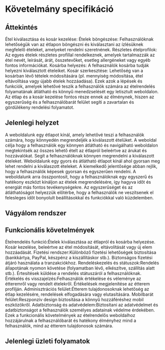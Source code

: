 # Követelmány specifikáció
## Áttekintés
Étel kiválasztása és kosár kezelése:
Ételek böngészése: Felhasználóknak lehetőségük van az étlapon böngészni és kiválasztani az ízlésüknek megfelelő ételeket, amelyeket rendelni szeretnének.
Részletes ételprofilok: Az egyes ételek részletes profillal rendelkeznek, amelyek tartalmazzák az étel nevét, leírását, árát, összetevőket, esetleg allergéneket vagy egyéb fontos információkat.
Kosárba helyezés: A felhasználók kosárba tudják helyezni kiválasztott ételeiket.
Kosár szerkesztése: Lehetőség van a kosárban lévő tételek módosítására (pl. mennyiség módosítása, étel eltávolítása vagy újabb ételek hozzáadása).
Ezek azok a lépések és funkciók, amelyek lehetővé teszik a felhasználók számára az ételrendelés folyamatának átlátható és könnyű menedzselését egy letisztult weboldalon. Az étlap és a kosár kezelése fontos része ennek az élménynek, hiszen az egyszerűség és a felhasználóbarát felület segíti a zavartalan és gördülékeny rendelési folyamatot.
## Jelenlegi helyzet
A weboldalunk egy étlapot kínál, amely lehetővé teszi a felhasználók számára, hogy könnyedén megrendeljék a kiválaszott ételüket. A weboldal célja hogy a felhasználók egy könnyen átlátható és navigálható weboldalon megtekintsék az összes lehető ételt az étlapról beleértve az árukat és hozzávalókat. Segít a felhasználóknak könnyen megrendelni a kiválaszott ételeket. Weboldalunk egy gyors és átlátható étlapot kínál ahol gyorsan meg lehet rendelni a kiválaszott ételeket. A kiemelkedő jelentősége abban rejlik, hogy a felhasználók képesek gyorsan és egyszerűen rendelni. A weboldalunk arra összpontosít, hogy a felhasználóknak egy egyszerű és hatékony eszközt kínáljon az ételek megrendelésére, így hagyva időt és energiát más fontos tevékenységekre. Az egyszerűséget és az átláthatóságot helyezzük előtérbe, hogy a felhasználók ne veszítsenek el felesleges időt bonyolult beállításokkal és funkciókkal való küzdelemben.

## Vágyálom rendszer

## Funkcionális követelmények
Ételrendelés funkció:Ételek kiválasztása az étlapról és kosárba helyezése.
Kosár kezelése, beleértve az étel módosítását, eltávolítását vagy új elem hozzáadását.
Fizetési rendszer:Különböző fizetési lehetőségek biztosítása (bankkártya, PayPal, készpénz a kiszállításkor stb.).
Biztonságos fizetési átjáró használata a tranzakciókhoz.
Rendeléskezelés és státuszok:Rendelés állapotának nyomon követése (folyamatban lévő, elkészítve, szállítás alatt stb.).
Értesítések küldése a rendelés státuszáról a felhasználóknak.
Értékelés és visszajelzés:Felhasználók értékelése és véleménye az étteremről vagy rendelt ételekről.
Értékelések megjelenítése az étterem profilján.
Adminisztrációs felület:Étterem tulajdonosoknak lehetőség az étlap kezelésére, rendelések elfogadására vagy elutasítására.
Mobilbarát felület:Reszponzív design biztosítása a könnyű hozzáféréshez mobil eszközökről.
Adatbiztonság és adatvédelem:Biztosítani az adatvédelmet és adatbiztonságot a felhasználók személyes adatainak védelme érdekében.
Ezek a funkcionális követelmények az ételrendelős weboldalhoz hozzájárulnak a felhasználóbarát és hatékony élményhez mind a felhasználók, mind az étterem tulajdonosok számára.
## Jelenlegi üzleti folyamatok
